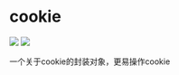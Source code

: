 # cookie
[![](https://img.shields.io/github/downloads/atom/atom/total.svg)](https://github.com/huangguangjie/cookie/archive/master.zip) ![](https://img.shields.io/npm/v/@cycle/core.svg)

一个关于cookie的封装对象，更易操作cookie